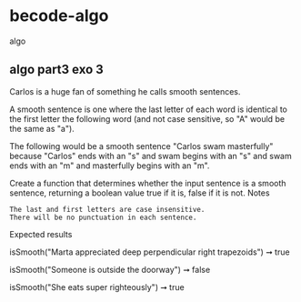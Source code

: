 # becode-algo
 algo
 
 ## algo part3 exo 3

Carlos is a huge fan of something he calls smooth sentences.

A smooth sentence is one where the last letter of each word is identical to the first letter the following word (and not case sensitive, so "A" would be the same as "a").

The following would be a smooth sentence "Carlos swam masterfully" because "Carlos" ends with an "s" and swam begins with an "s" and swam ends with an "m" and masterfully begins with an "m".

Create a function that determines whether the input sentence is a smooth sentence, returning a boolean value true if it is, false if it is not.
Notes

    The last and first letters are case insensitive.
    There will be no punctuation in each sentence.

Expected results

isSmooth("Marta appreciated deep perpendicular right trapezoids") ➞ true

isSmooth("Someone is outside the doorway") ➞ false

isSmooth("She eats super righteously") ➞ true
